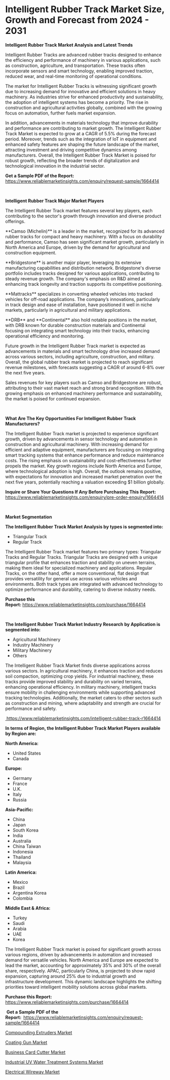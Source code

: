 <p><h1>Intelligent Rubber Track Market Size, Growth and Forecast from 2024 - 2031</h1></p><p><strong>Intelligent Rubber Track Market Analysis and Latest Trends</strong></p>
<p><p>Intelligent Rubber Tracks are advanced rubber tracks designed to enhance the efficiency and performance of machinery in various applications, such as construction, agriculture, and transportation. These tracks often incorporate sensors and smart technology, enabling improved traction, reduced wear, and real-time monitoring of operational conditions. </p><p>The market for Intelligent Rubber Tracks is witnessing significant growth due to increasing demand for innovative and efficient solutions in heavy machinery. As industries strive for enhanced productivity and sustainability, the adoption of intelligent systems has become a priority. The rise in construction and agricultural activities globally, combined with the growing focus on automation, further fuels market expansion.</p><p>In addition, advancements in materials technology that improve durability and performance are contributing to market growth. The Intelligent Rubber Track Market is expected to grow at a CAGR of 5.5% during the forecast period. Moreover, trends such as the integration of IoT in equipment and enhanced safety features are shaping the future landscape of the market, attracting investment and driving competitive dynamics among manufacturers. Overall, the Intelligent Rubber Track Market is poised for robust growth, reflecting the broader trends of digitalization and technological innovation in the industrial sector.</p></p>
<p><strong>Get a Sample PDF of the Report:&nbsp;</strong> <a href="https://www.reliablemarketinsights.com/enquiry/request-sample/1664414?utm_campaign=1398&utm_medium=2&utm_source=Github&utm_content=ia&utm_term=28092024&utm_id=intelligent-rubber-track">https://www.reliablemarketinsights.com/enquiry/request-sample/1664414</a></p>
<p>&nbsp;</p>
<p><strong>Intelligent Rubber Track Major Market Players</strong></p>
<p><p>The Intelligent Rubber Track market features several key players, each contributing to the sector's growth through innovation and diverse product offerings. </p><p>**Camso (Michelin)** is a leader in the market, recognized for its advanced rubber tracks for compact and heavy machinery. With a focus on durability and performance, Camso has seen significant market growth, particularly in North America and Europe, driven by the demand for agricultural and construction equipment.</p><p>**Bridgestone** is another major player, leveraging its extensive manufacturing capabilities and distribution network. Bridgestone's diverse portfolio includes tracks designed for various applications, contributing to steady revenue growth. The company's emphasis on R&D aimed at enhancing track longevity and traction supports its competitive positioning.</p><p>**Mattracks** specializes in converting wheeled vehicles into tracked vehicles for off-road applications. The company’s innovations, particularly in track design and ease of installation, have positioned it well in niche markets, particularly in agricultural and military applications. </p><p>**DRB** and **Continental** also hold notable positions in the market, with DRB known for durable construction materials and Continental focusing on integrating smart technology into their tracks, enhancing operational efficiency and monitoring.</p><p>Future growth in the Intelligent Rubber Track market is expected as advancements in materials and smart technology drive increased demand across various sectors, including agriculture, construction, and military. Overall, the global rubber track market is projected to reach significant revenue milestones, with forecasts suggesting a CAGR of around 6-8% over the next five years.</p><p>Sales revenues for key players such as Camso and Bridgestone are robust, attributing to their vast market reach and strong brand recognition. With the growing emphasis on enhanced machinery performance and sustainability, the market is poised for continued expansion.</p></p>
<p>&nbsp;</p>
<p><strong>What Are The Key Opportunities For Intelligent Rubber Track Manufacturers?</strong></p>
<p><p>The Intelligent Rubber Track market is projected to experience significant growth, driven by advancements in sensor technology and automation in construction and agricultural machinery. With increasing demand for efficient and adaptive equipment, manufacturers are focusing on integrating smart tracking systems that enhance performance and reduce maintenance costs. The rising emphasis on sustainability and cost-effectiveness further propels the market. Key growth regions include North America and Europe, where technological adoption is high. Overall, the outlook remains positive, with expectations for innovation and increased market penetration over the next five years, potentially reaching a valuation exceeding $1 billion globally.</p></p>
<p><strong>Inquire or Share Your Questions If Any Before Purchasing This Report:</strong> <a href="https://www.reliablemarketinsights.com/enquiry/pre-order-enquiry/1664414?utm_campaign=1398&utm_medium=2&utm_source=Github&utm_content=ia&utm_term=28092024&utm_id=intelligent-rubber-track">https://www.reliablemarketinsights.com/enquiry/pre-order-enquiry/1664414</a></p>
<p>&nbsp;</p>
<p><strong>Market Segmentation</strong></p>
<p><strong>The Intelligent Rubber Track Market Analysis by types is segmented into:</strong></p>
<p><ul><li>Triangular Track</li><li>Regular Track</li></ul></p>
<p><p>The Intelligent Rubber Track market features two primary types: Triangular Tracks and Regular Tracks. Triangular Tracks are designed with a unique triangular profile that enhances traction and stability on uneven terrains, making them ideal for specialized machinery and applications. Regular Tracks, on the other hand, offer a more conventional, flat design that provides versatility for general use across various vehicles and environments. Both track types are integrated with advanced technology to optimize performance and durability, catering to diverse industry needs.</p></p>
<p><strong>Purchase this Report:&nbsp;</strong><a href="https://www.reliablemarketinsights.com/purchase/1664414?utm_campaign=1398&utm_medium=2&utm_source=Github&utm_content=ia&utm_term=28092024&utm_id=intelligent-rubber-track">https://www.reliablemarketinsights.com/purchase/1664414</a></p>
<p>&nbsp;</p>
<p><strong>The Intelligent Rubber Track Market Industry Research by Application is segmented into:</strong></p>
<p><ul><li>Agricultural Machinery</li><li>Industry Machinery</li><li>Military Machinery</li><li>Others</li></ul></p>
<p><p>The Intelligent Rubber Track Market finds diverse applications across various sectors. In agricultural machinery, it enhances traction and reduces soil compaction, optimizing crop yields. For industrial machinery, these tracks provide improved stability and durability on varied terrains, enhancing operational efficiency. In military machinery, intelligent tracks ensure mobility in challenging environments while supporting advanced tracking technologies. Additionally, the market caters to other sectors such as construction and mining, where adaptability and strength are crucial for performance and safety.</p></p>
<p><a href="https://www.reliablemarketinsights.com/intelligent-rubber-track-r1664414?utm_campaign=1398&utm_medium=2&utm_source=Github&utm_content=ia&utm_term=28092024&utm_id=intelligent-rubber-track">&nbsp;https://www.reliablemarketinsights.com/intelligent-rubber-track-r1664414</a></p>
<p><strong>In terms of Region, the Intelligent Rubber Track Market Players available by Region are:</strong></p>
<p>
    <p> <strong> North America: </strong>
        <ul>
            <li>United States</li>
            <li>Canada</li>
        </ul>
        </p> 
    <p> <strong> Europe: </strong>
        <ul>
            <li>Germany</li>
            <li>France</li>
            <li>U.K.</li>
            <li>Italy</li>
            <li>Russia</li>
        </ul>
        </p> 
    <p> <strong> Asia-Pacific: </strong>
        <ul>
            <li>China</li>
            <li>Japan</li>
            <li>South Korea</li>
            <li>India</li>
            <li>Australia</li>
            <li>China Taiwan</li>
            <li>Indonesia</li>
            <li>Thailand</li>
            <li>Malaysia</li>
        </ul>
        </p> 
    <p> <strong> Latin America: </strong>
        <ul>
            <li>Mexico</li>
            <li>Brazil</li>
            <li>Argentina Korea</li>
            <li>Colombia</li>
        </ul>
        </p> 
    <p> <strong> Middle East & Africa: </strong>
        <ul>
            <li>Turkey</li>
            <li>Saudi</li>
            <li>Arabia</li>
            <li>UAE</li>
            <li>Korea</li>
        </ul>
    </p>
    </p>
<p><p>The Intelligent Rubber Track market is poised for significant growth across various regions, driven by advancements in automation and increased demand for versatile vehicles. North America and Europe are expected to lead the market, accounting for approximately 35% and 30% of the overall share, respectively. APAC, particularly China, is projected to show rapid expansion, capturing around 25% due to industrial growth and infrastructure development. This dynamic landscape highlights the shifting priorities toward intelligent mobility solutions across global markets.</p></p>
<p><strong>Purchase this Report: </strong><a href="https://www.reliablemarketinsights.com/purchase/1664414?utm_campaign=1398&utm_medium=2&utm_source=Github&utm_content=ia&utm_term=28092024&utm_id=intelligent-rubber-track">https://www.reliablemarketinsights.com/purchase/1664414</a></p>
<p>&nbsp;<strong>Get a Sample PDF of the Report:&nbsp;&nbsp;</strong><a href="https://www.reliablemarketinsights.com/enquiry/request-sample/1664414?utm_campaign=1398&utm_medium=2&utm_source=Github&utm_content=ia&utm_term=28092024&utm_id=intelligent-rubber-track">https://www.reliablemarketinsights.com/enquiry/request-sample/1664414</a></p>
<p><strong></strong></p>
<p><p><a href="https://issuu.com/reportprime-2/docs/compounding-extruders-market-size-2_aa3ddd04e522d7?utm_campaign=1398&utm_medium=2&utm_source=Github&utm_content=ia&utm_term=28092024&utm_id=intelligent-rubber-track">Compounding Extruders Market</a></p><p><a href="https://issuu.com/reportprime-2/docs/coating-gun-market-size-2030.pptx_dcb5ed0699f7e9?utm_campaign=1398&utm_medium=2&utm_source=Github&utm_content=ia&utm_term=28092024&utm_id=intelligent-rubber-track">Coating Gun Market</a></p><p><a href="https://www.linkedin.com/pulse/business-card-cutter-market-evolution-global-trends-regional-sh2fe?utm_campaign=1398&utm_medium=2&utm_source=Github&utm_content=ia&utm_term=28092024&utm_id=intelligent-rubber-track">Business Card Cutter Market</a></p><p><a href="https://www.linkedin.com/pulse/global-perspectives-industrial-uv-water-treatment-systems-mwswe?utm_campaign=1398&utm_medium=2&utm_source=Github&utm_content=ia&utm_term=28092024&utm_id=intelligent-rubber-track">Industrial UV Water Treatment Systems Market</a></p><p><a href="https://www.linkedin.com/pulse/electrical-wireway-market-trends-focusing-insight-forecast-fcyhe?utm_campaign=1398&utm_medium=2&utm_source=Github&utm_content=ia&utm_term=28092024&utm_id=intelligent-rubber-track">Electrical Wireway Market</a></p></p>